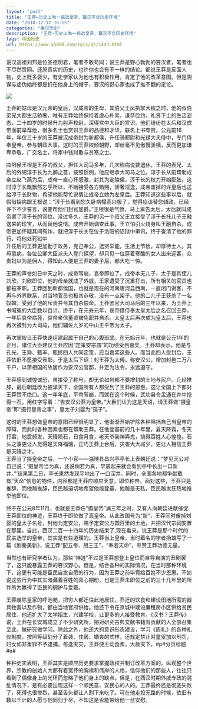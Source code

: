 ```yaml
---
layout: "post"
title: "王莽—历史上唯一民选皇帝，纂汉不合历史环境"
date: "2018-12-17 16:15"
categories: "秦汉历史"
description: "王莽—历史上唯一民选皇帝，纂汉不合历史环境"
tags: 中国历史
url: https://www.y5000.com/zgls/qh/1443.html
---
```






说汉高祖刘邦是位圣德明君，笔者不敢苟同；说王莽是野心勃勃的篡汉者，笔者也不尽然赞同。还原真实的历史，也许你也会有不一样的结论。都说王莽是反面人物，史上贬多褒少，有史学家认为他也有积极作用，肯定了他的改革意图。但是阴谋与虚伪始终都是扣在他身上的帽子，篡汉的野心家也成了推不翻的定论。

![](https://img.y5000.com/uploads/allimg/130709/2-130F91Q220292.jpg)

王莽的姑母是汉元帝的皇后，汉成帝的生母，其伯父王凤执掌大权之时，他的叔伯弟兄大都生活骄奢，唯有王莽始终保持着虚心朴素，谦恭俭约，礼贤下士的生活姿态，二十四岁的时候升为射声校尉，深得宫中大臣的赏识。他们纷纷在太后和汉成帝面前举荐他，很多名士也赏识王莽的品德和才华，联名上书夸赞。公元前16年，年仅三十岁的王莽被汉成帝封为新都侯，升任骑都尉和光禄大夫侍中，专门侍奉皇帝，参与朝政大事。这时的王莽权倾朝野，却丝毫不见傲慢骄横，反而更加谦卑恭敬，广交名士，将家中钱财散与贫寒之士。  
  
曲阳侯王根是王莽的叔父，担任大司马多年，几次称病说要退休，王莽的表兄、太后的外甥淳于长为九卿之首，按照惯例，他应继承大司马之位。淳于长从前帮助成帝立赵飞燕为后，成帝一直心怀感激，封其为定陵侯，淳于长的权力开始膨胀。这时淳于长飘飘然忘乎所以，不断接受各方贿赂，骄奢淫逸，成帝废掉的许皇后也送给淳于长财物，希望他能帮忙说情让成帝立她为左皇后。王莽知道这些事以后，就假借探病跟王根说：“淳于长看到您久卧病榻高兴极了，觉得应该替您辅政，已经许下不少誓言，说要帮他们封官加爵。”王根很是气愤，马上禀告太后，太后就叫成帝罢了淳于长的官位。没过多久，王莽的另一个叔父王立接受了淳于长托儿子王融送来的珍宝，从而替他说情。成帝开始调查此事，王立怕引火烧身叫王融自杀，成帝更加怀疑其间有诈，就把淳于长关在位于洛阳的诏狱中审讯，终于查清了他的罪行，将他处死狱中  
升任后的王莽更加勤于政务，克己奉公，选贤举能，生活上节俭，却厚待士人。其母患病，各位公卿大臣派夫人登门探望，却只见一位穿着寒酸的女人出来迎客，众贵妇以为是佣人，得知此人便是王莽的妻子后，都大吃一惊。

王莽的声誉如日中天之时，成帝驾崩，哀帝即位了。成帝本无儿子，太子是其侄儿刘欣，刘欣即位，他的母亲就成了外戚，王家遭受了沉重打击，所有相关的官员也都被革职。王莽回到新都侯国，也就是现在的河南唐河县西南，一直闭门谢客，不再与外界联系，对当地官员也极其恭敬，没有一点架子。他的二儿子王获杀了一名奴婢，受到了他的斥责并令其自杀偿命。王莽罢官大司马后的三年以来，为王莽上书喊冤的大臣数以百计。终于，在元寿元年，哀帝借侍奉太皇太后之名召回王莽。一年后哀帝病死，哀帝亲信董贤被免职并自杀。太皇太后再次成为皇太后，王莽也再次被封为大司马，他们辅佐九岁的中山王平帝为太子。

再次掌权让王莽快速组建起属于自己的心腹班底。在元始元年，也就是公元1年的正月，诸位大臣建议王莽应因“定策安宗庙”的功绩受到嘉奖。王莽却表示，他是与孔光、王舜、甄丰、甄邯四人共同定策，应当嘉奖这些人。而当此四人受封后，王莽依旧不愿接受表彰。于是太后下诏：封王莽为太傅，称安汉公，增加封邑二万八千户，以萧相国的故居作为安汉公官邸，并定为法令，永远遵守。

王莽感到诚惶诚恐，虽接受了称号，却无论如何都不要增封的土地与民户。几经推辞，最后朝廷改为披泽天下，全国所有人都受到了王莽的恩惠。这让全国上下都对王莽赞不绝口。这一年年底，平帝驾崩，而就在这个时候，武功县令孟通在井中挖得一石，用红字写着：“告安汉公莽为皇帝。”大臣们认为这是天诏，请王莽做“摄皇帝”即“摄行皇帝之事”，皇太子刘婴为“孺子”。

这时的王莽想做皇帝的意图已经很明显了，他渐渐开始铲除各种阻挡自己当皇帝的障碍，而此时各种因素也都在帮助王莽。在他登基前的几十年里，夏天降霜，冬天打雷，地震频发，天降陨石，日食月食，老天爷装神弄鬼，搞得百姓人心惶惶。石头之事更让人觉得是天降福瑞，正巧王莽上台后，灾害大大减少，更让人相信王莽是天降之才。  
王莽当了摄皇帝之后，一个小官——淄博县昌兴亭亭长上表朝廷说：“梦见天公对自己说：‘摄皇帝当为真，还说倘若为真，早晨起来就会看到亭中长出一口新井。”’结果第二日，亭长果然发现平地出了一口深井。同时，全国各地都争献载有“天命”信息的物件，内容都是王莽应顺应天意，即位称帝。面对这些，王莽只是推辞，而他越推辞，臣民越迫切地希望他能登基，他越是无私，臣民越发狂热地推举他即位。

终于在公元8年11月，也就是王莽任“摄皇帝”满三年之时，又有人向朝廷进献催促王莽即位的神迹，王莽终于即位做了真皇帝。从此改国号为“新”，王莽同时废掉刘婴的皇太子名号，封他为定安公，赐予定安公方圆百里的土地，并把汉代宗祠安置在那里。自此，西汉二百一十四年的历史结束了,现在看来，说王莽是那个时代的民主选举的皇帝，其实是有些道理的。王莽当上皇帝，当时着名的学者扬雄写了一篇《剧秦美新》，说王莽“配五帝、冠三王”，“奉若天命”，夸赞王莽功德无量。

当然也有研究学者认为，那些“神迹”不过是王莽想登上皇位而自导自演的丑剧罢了，这只能暴露王莽的篡汉野心。但是，结合各种的实际情况，在当时那种环境下，这更有可能是臣民自发自愿的行为，因为王莽之前毕竟给百姓不少恩惠。不妨说这些行为中其实暗藏着百姓的真心期盼，也是王莽未即位之前的三十几年里的所作所为赢得了臣民的拥护与爱戴。

王莽废除皇家的呼池苑，把穷人都迁往此地居住，乔迁的饮食和建设田地所需的器具牲畜以及作物，都由当地官府供给。他还下令在京城中建设廉租房小区供给贫民居住，他还扩大了太学招生，兴建学校，让更多的人接受教育。《汉书？王莽传》说，王莽在长安城成立了不少研究所，把对研究古典文献书籍有贡献的人全部召集至此，做研究做学问。除此之外，他还大抓意识形态建设，学习《周礼》的各种礼仪制度，按照等级划分了着装、住房、婚丧的式样，还规定禁止对童叟加以刑罚，妇女如非重罪不予逮捕。每逢天灾，王莽便主动食素，大赦天下。#p#分页标题#e#

种种史实表明，王莽其实是顺应历史要求掌握政权并制订改革方案的。纵观整个世界，宗教的创始人大都有着宽怀的胸襟和伟岸的人格，信仰他们的那些人，往往只看到了偶像身上的光环而忽略了他们身上的缺点。但是，在西汉时期外戚专政的混乱情况下，是有必要出现这样一个顺民意、安民心的人的。王莽最终还是彻底失败了，死得也很惨烈，甚至舌头都让人割下来吃了。可在他走投无路的时候，依旧有数以千计的人愿与他同归于尽，不知这是否能带给他一丝安慰。

